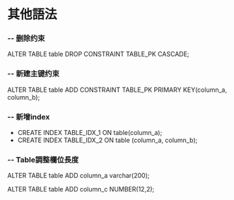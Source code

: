 # 其他語法

### -- 删除约束

ALTER TABLE table DROP CONSTRAINT TABLE\_PK CASCADE;

### -- 新建主键约束

ALTER TABLE table ADD CONSTRAINT TABLE\_PK PRIMARY KEY\(column\_a, column\_b\);

### -- 新增index

* CREATE INDEX TABLE\_IDX\_1 ON table\(column\_a\); 
* CREATE INDEX TABLE\_IDX\_2 ON table \(column\_a, column\_b\);

### -- Table調整欄位長度

ALTER TABLE table ADD column\_a varchar\(200\);

ALTER TABLE table ADD column\_c NUMBER\(12,2\);

